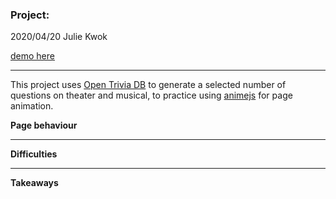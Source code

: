 ### Project: 

2020/04/20 Julie Kwok

[demo here](https://julienemo.github.io/thp_next_11/)


* * *

This project uses [Open Trivia DB](https://opentdb.com/) to generate a selected number of questions on theater and musical, to practice using [animejs](https://animejs.com/) for page animation.

**Page behaviour**


* * *
  
**Difficulties**


* * *

**Takeaways**

